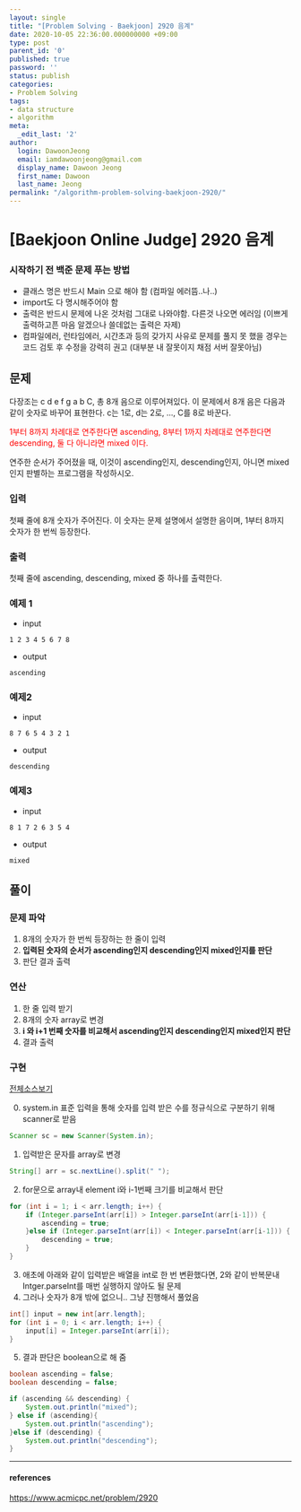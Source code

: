 ```yaml
---
layout: single
title: "[Problem Solving - Baekjoon] 2920 음계"
date: 2020-10-05 22:36:00.000000000 +09:00
type: post
parent_id: '0'
published: true
password: ''
status: publish
categories:
- Problem Solving
tags:
- data structure
- algorithm
meta:
  _edit_last: '2'
author:
  login: DawoonJeong
  email: iamdawoonjeong@gmail.com
  display_name: Dawoon Jeong
  first_name: Dawoon
  last_name: Jeong
permalink: "/algorithm-problem-solving-baekjoon-2920/"
---
```

# [Baekjoon Online Judge] 2920 음계


### 시작하기 전 백준 문제 푸는 방법
- 클래스 명은 반드시 Main 으로 해야 함 (컴파일 에러뜸..나..)
- import도 다 명시해주어야 함
- 출력은 반드시 문제에 나온 것처럼 그대로 나와야함. 다른것 나오면 에러임 (이쁘게 출력하고픈 마음 알겠으나 쓸데없는 출력은 자제)
- 컴파일에러, 런타임에러, 시간초과 등의 갖가지 사유로 문제를 풀지 못 했을 경우는 코드 검토 후 수정을 강력히 권고 (대부분 내 잘못이지 채점 서버 잘못아님)


## 문제
다장조는 c d e f g a b C, 총 8개 음으로 이루어져있다. 이 문제에서 8개 음은 다음과 같이 숫자로 바꾸어 표현한다. c는 1로, d는 2로, ..., C를 8로 바꾼다.

<span style="color:red">1부터 8까지 차례대로 연주한다면 ascending, 8부터 1까지 차례대로 연주한다면 descending, 둘 다 아니라면 mixed 이다.</span>

연주한 순서가 주어졌을 때, 이것이 ascending인지, descending인지, 아니면 mixed인지 판별하는 프로그램을 작성하시오.


### 입력
첫째 줄에 8개 숫자가 주어진다. 이 숫자는 문제 설명에서 설명한 음이며, 1부터 8까지 숫자가 한 번씩 등장한다.


### 출력
첫째 줄에 ascending, descending, mixed 중 하나를 출력한다.


### 예제 1
- input
```
1 2 3 4 5 6 7 8
```

- output
```
ascending
```


### 예제2
- input
```
8 7 6 5 4 3 2 1
```

- output
```
descending
```

### 예제3
- input
```
8 1 7 2 6 3 5 4
```

- output
```
mixed
```


## 풀이


### 문제 파악
1. 8개의 숫자가 한 번씩 등장하는 한 줄이 입력
2. **입력된 숫자의 순서가 ascending인지 descending인지 mixed인지를 판단**
3. 판단 결과 출력


### 연산
1. 한 줄 입력 받기
2. 8개의 숫자 array로 변경
3. **i 와 i+1 번째 숫자를 비교해서 ascending인지 descending인지 mixed인지 판단**
4. 결과 출력


### 구현

[전체소스보기](https://github.com/iamdawoonjeong/java-datastructure-algorithm/blob/master/java-algorithm-problem-solving/src/baekjoon/scale2920/Main.java)

0. system.in 표준 입력을 통해 숫자를 입력 받은 수를 정규식으로 구분하기 위해 scanner로 받음
```java
Scanner sc = new Scanner(System.in);
```

1. 입력받은 문자를 array로 변경
```java
String[] arr = sc.nextLine().split(" ");
```


2. for문으로 array내 element i와 i-1번째 크기를 비교해서 판단
```java
for (int i = 1; i < arr.length; i++) {
    if (Integer.parseInt(arr[i]) > Integer.parseInt(arr[i-1])) {
        ascending = true;
    }else if (Integer.parseInt(arr[i]) < Integer.parseInt(arr[i-1])) {
        descending = true;
    }
}
```


3. 애초에 아래와 같이 입력받은 배열을 int로 한 번 변환했다면, 2와 같이 반복문내 Intger.parseInt를 매번 실행하지 않아도 될 문제
4. 그러나 숫자가 8개 밖에 없으니.. 그냥 진행해서 풀었음
```java
int[] input = new int[arr.length];
for (int i = 0; i < arr.length; i++) {
    input[i] = Integer.parseInt(arr[i]);
}
```


5. 결과 판단은 boolean으로 해 줌
```java
boolean ascending = false;
boolean descending = false;

if (ascending && descending) {
    System.out.println("mixed");
} else if (ascending){
    System.out.println("ascending");
}else if (descending) {
    System.out.println("descending");
}
```    


---

#### references
<https://www.acmicpc.net/problem/2920>
